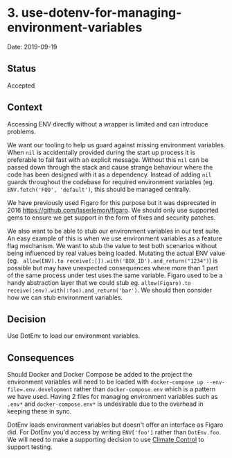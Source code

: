 # 3. use-dotenv-for-managing-environment-variables

Date: 2019-09-19

## Status

Accepted

## Context

Accessing ENV directly without a wrapper is limited and can introduce problems.

We want our tooling to help us guard against missing environment variables. When `nil` is accidentally provided during the start up process it is preferable to fail fast with an explicit message. Without this `nil` can be passed down through the stack and cause strange behaviour where the code has been designed with it as a dependency. Instead of adding `nil` guards throughout the codebase for required environment variables (eg. `ENV.fetch('FOO', 'default')`, this should be managed centrally.

We have previously used Figaro for this purpose but it was deprecated in 2016 https://github.com/laserlemon/figaro. We should only use supported gems to ensure we get support in the form of fixes and security patches.

We also want to be able to stub our environment variables in our test suite. An easy example of this is when we use environment variables as a feature flag mechanism. We want to stub the value to test both scenarios without being influenced by real values being loaded. Mutating the actual ENV value (eg. ` allow(ENV).to receive(:[]).with('BOX_ID').and_return("1234")`) is possible but may have unexpected consequences where more than 1 part of the same process under test uses the same variable. Figaro used to be a handy abstraction layer that we could stub eg. `allow(Figaro).to receive(:env).with(:foo).and_return('bar')`. We should then consider how we can stub environment variables.

## Decision

Use DotEnv to load our environment variables.

## Consequences

Should Docker and Docker Compose be added to the project the environment variables will need to be loaded with `docker-compose up --env-file=.env.development` rather than `docker-compose.env` which is a pattern we have used. Having 2 files for managing environment variables such as `.env*` and `docker-compose.env*` is undesirable due to the overhead in keeping these in sync.

DotEnv loads environment variables but doesn't offer an interface as Figaro did. For DotEnv you'd access by writing `ENV['foo']` rather than `DotEnv.foo`. We will need to make a supporting decision to use [Climate Control](https://thoughtbot.com/blog/testing-and-environment-variables#use-climate-control) to support testing.
